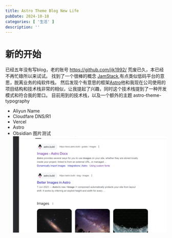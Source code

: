 ```yaml
---
title: Astro Theme Blog New Life
pubDate: 2024-10-18
categories: [ '生活' ]
description: ''
---
```


# 新的开始

已经五年没有写blog，老的账号 https://github.com/jik1992/ 荒废已久，本已经不再忙碌所以来试试。
找到了一个很棒的概念 [JamStack](https://jamstack.org/),有点类似低码平台的意思，脱离业务的纯软件栈。
然后发现个有意思的框架[Astro](https://astro.build/)他和我现在公司使用的项目结构和技术栈非常的相似，让我提起了兴趣，同时这个技术栈提到了一种开发模式和符合我的胃口。
目前用到的技术栈，以及一个额外的主题 astro-theme-typography

* Aliyun Name
* Cloudfare DNS/R1
* Vercel
* Astro
* Obsidian
图片测试
![xxx](../../assets/img.png)
